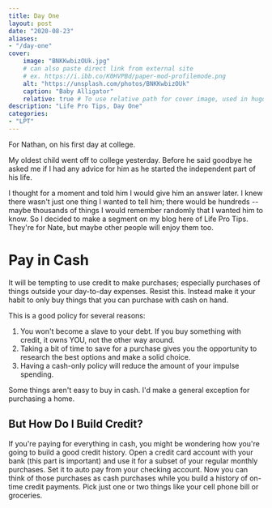 ```yaml
---
title: Day One
layout: post
date: "2020-08-23"
aliases: 
- "/day-one"
cover:
    image: "BNKKwbizOUk.jpg"
    # can also paste direct link from external site
    # ex. https://i.ibb.co/K0HVPBd/paper-mod-profilemode.png
    alt: "https://unsplash.com/photos/BNKKwbizOUk"
    caption: "Baby Alligator"
    relative: true # To use relative path for cover image, used in hugo Page-bundles
description: "Life Pro Tips, Day One"
categories:
- "LPT"
---
```


For Nathan, on his first day at college.

<!--more-->

My oldest child went off to college yesterday.  Before he said goodbye he asked me if I had any advice for him as he started the independent part of his life.

I thought for a moment and told him I would give him an answer later. I knew there wasn't just one thing I wanted to tell him; there would be hundreds -- maybe thousands of things I would remember randomly that I wanted him to know.  So I decided to make a segment on my blog here of Life Pro Tips. They're for Nate, but maybe other people will enjoy them too.

# Pay in Cash

It will be tempting to use credit to make purchases; especially purchases of things outside your day-to-day expenses. Resist this. Instead make it your habit to only buy things that you can purchase with cash on hand.

This is a good policy for several reasons:

1. You won't become a slave to your debt. If you buy something with credit, it owns YOU, not the other way around.
2. Taking a bit of time to save for a purchase gives you the opportunity to research the best options and make a solid choice. 
3. Having a cash-only policy will reduce the amount of your impulse spending.

Some things aren't easy to buy in cash. I'd make a general exception for purchasing a home.

## But How Do I Build Credit?

If you're paying for everything in cash, you might be wondering how you're going to build a good credit history. Open a credit card account with your bank (this part is important) and use it for a subset of your regular monthly purchases. Set it to auto pay from your checking account. Now you can think of those purchases as cash purchases while you build a history of on-time credit payments. Pick just one or two things like your cell phone bill or groceries.




